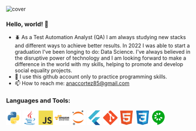 ![cover](https://i.imgur.com/pLq6X8i.png)

### Hello, world! 👋

- :beetle: As a Test Automation Analyst (QA) I am always studying new stacks and different ways to achieve better results. In 2022 I was able to start a graduation I've been longing to do: Data Science. I've always believed in the disruptive power of technology and I am looking forward to make a difference in the world with my skills, helping to promote and develop social equality projects.
- :notebook: I use this github account only to practice programming skills.
- :mailbox: How to reach me: anaccortez85@gmail.com

<h3 align="left">Languages and Tools:</h3>
<p align="left"> 
<img src="https://github.com/devicons/devicon/blob/master/icons/python/python-original.svg" alt="python" width="40" height="40"/> 
<img src="https://github.com/devicons/devicon/blob/master/icons/java/java-original.svg" alt="java" width="40" height="40"/>
<img src="https://github.com/devicons/devicon/blob/master/icons/javascript/javascript-original.svg" alt="javascript" width="40" height="40"/>
<img src="https://github.com/devicons/devicon/blob/master/icons/amazonwebservices/amazonwebservices-original-wordmark.svg" alt="aws" width="40" height="40"/>
<img src="https://github.com/devicons/devicon/blob/master/icons/jupyter/jupyter-original.svg" alt="jupyter" width="40" height="40"/>
<img src="https://github.com/devicons/devicon/blob/master/icons/flutter/flutter-original.svg" alt="flutter" width="40" height="40"/>
<img src="https://github.com/devicons/devicon/blob/master/icons/git/git-original.svg" alt="git" width="40" height="40"/>
<img src="https://github.com/devicons/devicon/blob/master/icons/html5/html5-original.svg" alt="html" width="40" height="40"/>
<img src="https://github.com/devicons/devicon/blob/master/icons/css3/css3-original.svg" alt="css" width="40" height="40"/>
<img src="https://github.com/devicons/devicon/blob/master/icons/cucumber/cucumber-plain.svg" alt="cucumber" width="40" height="40"/>
</p>
